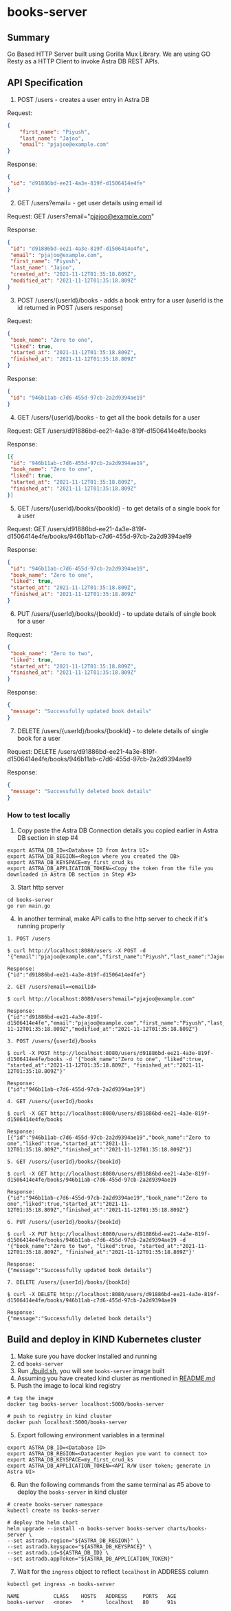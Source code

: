 # books-server 

## Summary
Go Based HTTP Server built using Gorilla Mux Library. We are using GO Resty as a HTTP Client to invoke Astra DB REST APIs.

## API Specification
1. POST /users - creates a user entry in Astra DB

Request:
```json
{
    "first_name": "Piyush",
    "last_name": "Jajoo",
    "email": "pjajoo@example.com"
}
```

Response:
```json
{
 "id": "d91886bd-ee21-4a3e-819f-d1506414e4fe"
}
```

2. GET /users?email=<emailId> - get user details using email id

Request: GET /users?email="pjajoo@example.com"

Response:
```json
{
 "id": "d91886bd-ee21-4a3e-819f-d1506414e4fe",
 "email": "pjajoo@example.com",
 "first_name": "Piyush",
 "last_name": "Jajoo",
 "created_at": "2021-11-12T01:35:18.809Z",
 "modified_at": "2021-11-12T01:35:18.809Z"
}
```

3. POST /users/{userId}/books - adds a book entry for a user (userId is the id returned in POST /users response)

Request:
```json
{
 "book_name": "Zero to one",
 "liked": true,
 "started_at": "2021-11-12T01:35:18.809Z",
 "finished_at": "2021-11-12T01:35:18.809Z"
}
```

Response:
```json
{
 "id": "946b11ab-c7d6-455d-97cb-2a2d9394ae19"
}
```

4. GET /users/{userId}/books - to get all the book details for a user

Request: GET /users/d91886bd-ee21-4a3e-819f-d1506414e4fe/books

Response:
```json
[{
 "id": "946b11ab-c7d6-455d-97cb-2a2d9394ae19",
 "book_name": "Zero to one",
 "liked": true,
 "started_at": "2021-11-12T01:35:18.809Z",
 "finished_at": "2021-11-12T01:35:18.809Z"
}]
```

5. GET /users/{userId}/books/{bookId} - to get details of a single book for a user

Request: GET /users/d91886bd-ee21-4a3e-819f-d1506414e4fe/books/946b11ab-c7d6-455d-97cb-2a2d9394ae19

Response:
```json
{
 "id": "946b11ab-c7d6-455d-97cb-2a2d9394ae19",
 "book_name": "Zero to one",
 "liked": true,
 "started_at": "2021-11-12T01:35:18.809Z",
 "finished_at": "2021-11-12T01:35:18.809Z"
}
```

6. PUT /users/{userId}/books/{bookId} - to update details of single book for a user
   
Request:
```json
{
 "book_name": "Zero to two",
 "liked": true,
 "started_at": "2021-11-12T01:35:18.809Z",
 "finished_at": "2021-11-12T01:35:18.809Z"
}
```

Response:
```json
{
 "message": "Successfully updated book details"
}
```

7. DELETE /users/{userId}/books/{bookId} - to delete details of single book for a user

Request: DELETE /users/d91886bd-ee21-4a3e-819f-d1506414e4fe/books/946b11ab-c7d6-455d-97cb-2a2d9394ae19

Response:
```json
{
 "message": "Successfully deleted book details"
}
```

### How to test locally

1. Copy paste the Astra DB Connection details you copied earlier in Astra DB section in step #4
```shell
export ASTRA_DB_ID=<Database ID from Astra UI>
export ASTRA_DB_REGION=<Region where you created the DB>
export ASTRA_DB_KEYSPACE=my_first_crud_ks
export ASTRA_DB_APPLICATION_TOKEN=<Copy the token from the file you downloaded in Astra DB section in Step #3>
```

3. Start http server
```shell
cd books-server
go run main.go
```

4. In another terminal, make API calls to the http server to check if it's running properly

```
1. POST /users

$ curl http://localhost:8080/users -X POST -d '{"email":"pjajoo@example.com","first_name":"Piyush","last_name":"Jajoo"}'

Response:
{"id":"d91886bd-ee21-4a3e-819f-d1506414e4fe"}

2. GET /users?email=<emailId>

$ curl http://localhost:8080/users?email="pjajoo@example.com"

Response:
{"id":"d91886bd-ee21-4a3e-819f-d1506414e4fe","email":"pjajoo@example.com","first_name":"Piyush","last_name":"Jajoo","created_at":"2021-11-12T01:35:18.809Z","modified_at":"2021-11-12T01:35:18.809Z"}

3. POST /users/{userId}/books

$ curl -X POST http://localhost:8080/users/d91886bd-ee21-4a3e-819f-d1506414e4fe/books -d '{"book_name":"Zero to one", "liked":true, "started_at":"2021-11-12T01:35:18.809Z", "finished_at":"2021-11-12T01:35:18.809Z"}'

Response:
{"id":"946b11ab-c7d6-455d-97cb-2a2d9394ae19"}

4. GET /users/{userId}/books

$ curl -X GET http://localhost:8080/users/d91886bd-ee21-4a3e-819f-d1506414e4fe/books

Response:
[{"id":"946b11ab-c7d6-455d-97cb-2a2d9394ae19","book_name":"Zero to one","liked":true,"started_at":"2021-11-12T01:35:18.809Z","finished_at":"2021-11-12T01:35:18.809Z"}]

5. GET /users/{userId}/books/{bookId}

$ curl -X GET http://localhost:8080/users/d91886bd-ee21-4a3e-819f-d1506414e4fe/books/946b11ab-c7d6-455d-97cb-2a2d9394ae19

Response:
{"id":"946b11ab-c7d6-455d-97cb-2a2d9394ae19","book_name":"Zero to one","liked":true,"started_at":"2021-11-12T01:35:18.809Z","finished_at":"2021-11-12T01:35:18.809Z"}

6. PUT /users/{userId}/books/{bookId}

$ curl -X PUT http://localhost:8080/users/d91886bd-ee21-4a3e-819f-d1506414e4fe/books/946b11ab-c7d6-455d-97cb-2a2d9394ae19 -d '{"book_name":"Zero to two", "liked":true, "started_at":"2021-11-12T01:35:18.809Z", "finished_at":"2021-11-12T01:35:18.809Z"}'

Response:
{"message":"Successfully updated book details"}

7. DELETE /users/{userId}/books/{bookId}

$ curl -X DELETE http://localhost:8080/users/d91886bd-ee21-4a3e-819f-d1506414e4fe/books/946b11ab-c7d6-455d-97cb-2a2d9394ae19

Response:
{"message":"Successfully deleted book details"}
```

## Build and deploy in KIND Kubernetes cluster
1. Make sure you have docker installed and running
2. cd `books-server`
3. Run [./build.sh](build.sh), you will see `books-server` image built
4. Assuming you have created kind cluster as mentioned in [README.md](../README.md)
5. Push the image to local kind registry
```shell
# tag the image
docker tag books-server localhost:5000/books-server

# push to registry in kind cluster
docker push localhost:5000/books-server
```
5. Export following environment variables in a terminal
```shell
export ASTRA_DB_ID=<Database ID>
export ASTRA_DB_REGION=<Datacenter Region you want to connect to>
export ASTRA_DB_KEYSPACE=my_first_crud_ks
export ASTRA_DB_APPLICATION_TOKEN=<API R/W User token; generate in Astra UI>
```
6. Run the following commands from the same terminal as #5 above to deploy the `books-server` in kind cluster
```shell
# create books-server namespace
kubectl create ns books-server

# deploy the helm chart
helm upgrade --install -n books-server books-server charts/books-server \
--set astradb.region="${ASTRA_DB_REGION}" \
--set astradb.keyspace="${ASTRA_DB_KEYSPACE}" \
--set astradb.id=${ASTRA_DB_ID} \
--set astradb.appToken="${ASTRA_DB_APPLICATION_TOKEN}"
```
7. Wait for the `ingress` object to reflect `localhost` in ADDRESS column
```shell
kubectl get ingress -n books-server
```
```
NAME           CLASS    HOSTS   ADDRESS     PORTS   AGE
books-server   <none>   *       localhost   80      91s
```
